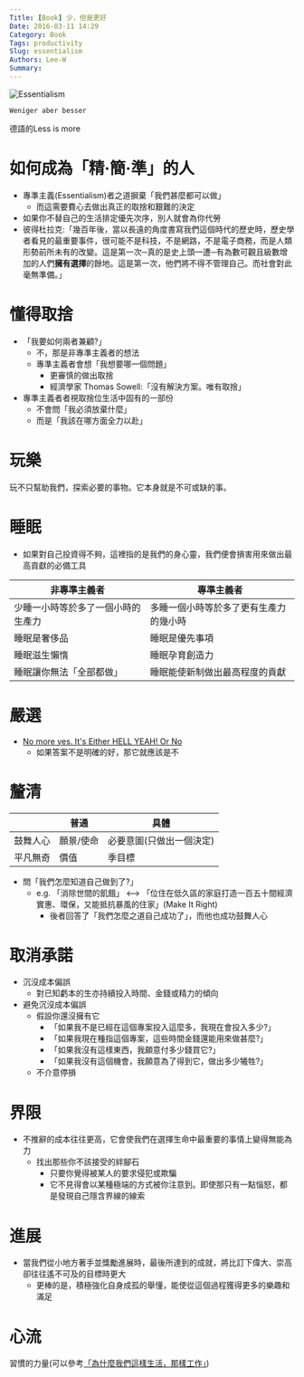 ```yaml
---
Title: [Book] 少，但是更好
Date: 2016-03-11 14:29
Category: Book
Tags: productivity
Slug: essentialism
Authors: Lee-W
Summary: 
---
```


![Essentialism](http://i.imgur.com/zJS927hm.jpg)

```
Weniger aber besser
```
德語的Less is more

<!--more-->

# 如何成為「精‧簡‧準」的人
- 專準主義(Essentialism)者之道摒棄「我們甚麼都可以做」
	- 而這需要費心去做出真正的取捨和艱難的決定
- 如果你不替自己的生活排定優先次序，別人就會為你代勞
- 彼得杜拉克:「幾百年後，當以長遠的角度書寫我們這個時代的歷史時，歷史學者看見的最重要事件，很可能不是科技，不是網路，不是電子商務，而是人類形勢前所未有的改變。這是第一次─真的是史上頭一遭─有為數可觀且級數增加的人們**擁有選擇**的餘地。這是第一次，他們將不得不管理自己。而社會對此毫無準備。」

# 懂得取捨
- 「我要如何兩者兼顧?」
	- 不，那是非專準主義者的想法
	- 專準主義者會想「我想要哪一個問題」
		- 更審慎的做出取捨
		- 經濟學家 Thomas Sowell:「沒有解決方案。唯有取捨」
- 專準主義者者視取捨位生活中固有的一部份
	- 不會問「我必須放棄什麼」
	- 而是「我該在哪方面全力以赴」

# 玩樂
玩不只幫助我們，探索必要的事物。它本身就是不可或缺的事。

# 睡眠
- 如果對自己投資得不夠，這裡指的是我們的身心靈，我們便會損害用來做出最高貢獻的必備工具

|非專準主義者|專準主義者|
|---|---|
|少睡一小時等於多了一個小時的生產力   |多睡一個小時等於多了更有生產力的幾小時   |
|睡眠是奢侈品   |睡眠是優先事項   |
|睡眠滋生懶惰   |睡眠孕育創造力   |
|睡眠讓你無法「全部都做」   |睡眠能使新制做出最高程度的貢獻   |

# 嚴選
- [No more yes. It's Either HELL YEAH! Or No](https://www.youtube.com/watch?time_continue=60&v=1ehWlVeMrqw)
	- 如果答案不是明確的好，那它就應該是不

# 釐清

|  |普通|具體|
|---|---|---|
|鼓舞人心 |願景/使命   |必要意圖(只做出一個決定)|
|平凡無奇| 價值 |季目標|

- 問「我們怎麼知道自己做到了?」
	- e.g. 「消除世間的飢餓」 <--> 「位住在低久區的家庭打造一百五十間經濟實惠、環保，又能抵抗暴風的住家」(Make It Right)
		- 後者回答了「我們怎麼之道自己成功了」，而他也成功鼓舞人心

# 取消承諾
- 沉沒成本偏誤
	- 對已知虧本的生亦持續投入時間、金錢或精力的傾向
- 避免沉沒成本偏誤
	- 假設你還沒擁有它
		- 「如果我不是已經在這個專案投入這麼多，我現在會投入多少?」
		- 「如果我現在種指這個專案，這些時間金錢還能用來做甚麼?」
		- 「如果我沒有這樣東西，我願意付多少錢買它?」
		- 「如果我沒有這個機會，我願意為了得到它，做出多少犧牲?」
	- 不介意停損

# 界限
- 不推辭的成本往往更高，它會使我們在選擇生命中最重要的事情上變得無能為力
	- 找出那些你不該接受的絆腳石
		- 只要你覺得被某人的要求侵犯或欺騙
		- 它不見得會以某種極端的方式被你注意到。即使那只有一點惱怒，都是發現自己隱含界線的線索

# 進展
- 當我們從小地方著手並獎勵進展時，最後所達到的成就，將比訂下偉大、崇高卻往往遙不可及的目標時更大
	- 更棒的是，積極強化自身成孤的舉懂，能使從這個過程獲得更多的樂趣和滿足


# 心流
習慣的力量(可以參考[「為什麼我們這樣生活，那樣工作」](http://lee-w-blog.logdown.com/posts/334155-book-why-do-we-live))
